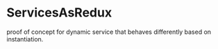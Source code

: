 # ServicesAsRedux
proof of concept for dynamic service that behaves differently based on instantiation.
